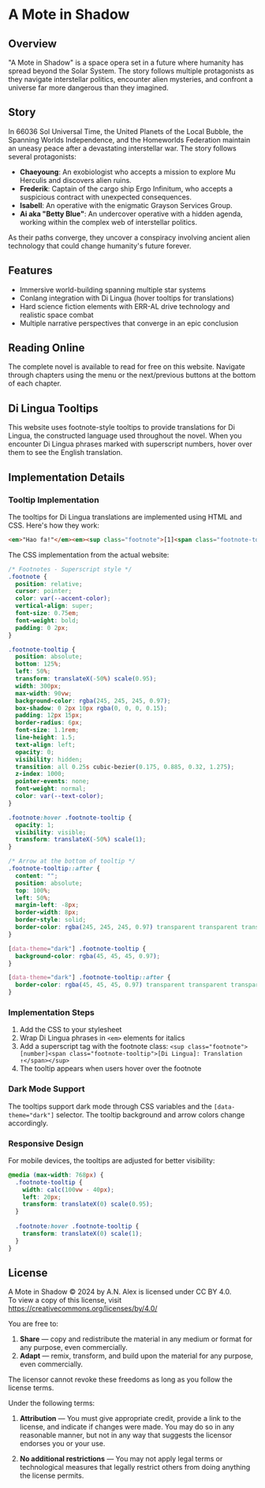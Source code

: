 # A Mote in Shadow

## Overview

"A Mote in Shadow" is a space opera set in a future where humanity has spread beyond the Solar System. The story follows multiple protagonists as they navigate interstellar politics, encounter alien mysteries, and confront a universe far more dangerous than they imagined.

## Story

In 66036 Sol Universal Time, the United Planets of the Local Bubble, the Spanning Worlds Independence, and the Homeworlds Federation maintain an uneasy peace after a devastating interstellar war. The story follows several protagonists:

- **Chaeyoung**: An exobiologist who accepts a mission to explore Mu Herculis and discovers alien ruins.
- **Frederik**: Captain of the cargo ship Ergo Infinitum, who accepts a suspicious contract with unexpected consequences.
- **Isabell**: An operative with the enigmatic Grayson Services Group.
- **Ai aka "Betty Blue"**: An undercover operative with a hidden agenda, working within the complex web of interstellar politics.

As their paths converge, they uncover a conspiracy involving ancient alien technology that could change humanity's future forever.

## Features

- Immersive world-building spanning multiple star systems
- Conlang integration with Di Lingua (hover tooltips for translations)
- Hard science fiction elements with ERR-AL drive technology and realistic space combat
- Multiple narrative perspectives that converge in an epic conclusion

## Reading Online

The complete novel is available to read for free on this website. Navigate through chapters using the menu or the next/previous buttons at the bottom of each chapter.

## Di Lingua Tooltips

This website uses footnote-style tooltips to provide translations for Di Lingua, the constructed language used throughout the novel. When you encounter Di Lingua phrases marked with superscript numbers, hover over them to see the English translation.

## Implementation Details

### Tooltip Implementation

The tooltips for Di Lingua translations are implemented using HTML and CSS. Here's how they work:

```html
<em>"Hao fa!"</em><em><sup class="footnote">[1]<span class="footnote-tooltip">[Di Lingua]:  Hello! ↑</span></sup></em>
```

The CSS implementation from the actual website:

```css
/* Footnotes - Superscript style */
.footnote {
  position: relative;
  cursor: pointer;
  color: var(--accent-color);
  vertical-align: super;
  font-size: 0.75em;
  font-weight: bold;
  padding: 0 2px;
}

.footnote-tooltip {
  position: absolute;
  bottom: 125%;
  left: 50%;
  transform: translateX(-50%) scale(0.95);
  width: 300px;
  max-width: 90vw;
  background-color: rgba(245, 245, 245, 0.97);
  box-shadow: 0 2px 10px rgba(0, 0, 0, 0.15);
  padding: 12px 15px;
  border-radius: 6px;
  font-size: 1.1rem;
  line-height: 1.5;
  text-align: left;
  opacity: 0;
  visibility: hidden;
  transition: all 0.25s cubic-bezier(0.175, 0.885, 0.32, 1.275);
  z-index: 1000;
  pointer-events: none;
  font-weight: normal;
  color: var(--text-color);
}

.footnote:hover .footnote-tooltip {
  opacity: 1;
  visibility: visible;
  transform: translateX(-50%) scale(1);
}

/* Arrow at the bottom of tooltip */
.footnote-tooltip::after {
  content: "";
  position: absolute;
  top: 100%;
  left: 50%;
  margin-left: -8px;
  border-width: 8px;
  border-style: solid;
  border-color: rgba(245, 245, 245, 0.97) transparent transparent transparent;
}

[data-theme="dark"] .footnote-tooltip {
  background-color: rgba(45, 45, 45, 0.97);
}

[data-theme="dark"] .footnote-tooltip::after {
  border-color: rgba(45, 45, 45, 0.97) transparent transparent transparent;
}
```

### Implementation Steps

1. Add the CSS to your stylesheet
2. Wrap Di Lingua phrases in `<em>` elements for italics
3. Add a superscript tag with the footnote class: `<sup class="footnote">[number]<span class="footnote-tooltip">[Di Lingua]: Translation ↑</span></sup>`
4. The tooltip appears when users hover over the footnote

### Dark Mode Support

The tooltips support dark mode through CSS variables and the `[data-theme="dark"]` selector. The tooltip background and arrow colors change accordingly.

### Responsive Design

For mobile devices, the tooltips are adjusted for better visibility:

```css
@media (max-width: 768px) {
  .footnote-tooltip {
    width: calc(100vw - 40px);
    left: 20px;
    transform: translateX(0) scale(0.95);
  }
  
  .footnote:hover .footnote-tooltip {
    transform: translateX(0) scale(1);
  }
}
```

## License

A Mote in Shadow © 2024 by A.N. Alex is licensed under CC BY 4.0.  
To view a copy of this license, visit https://creativecommons.org/licenses/by/4.0/
 
You are free to:
1. **Share** — copy and redistribute the material in any medium or format for any purpose, even commercially.
2. **Adapt** — remix, transform, and build upon the material for any purpose, even commercially.

The licensor cannot revoke these freedoms as long as you follow the license terms.
 
Under the following terms:
1. **Attribution** — You must give appropriate credit, provide a link to the license, and indicate if changes were made. You may do so in any reasonable manner, but not in any way that suggests the licensor endorses you or your use.
 
2. **No additional restrictions** — You may not apply legal terms or technological measures that legally restrict others from doing anything the license permits.


